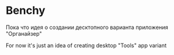 # Benchy
Пока что идея о создании десктопного варианта приложения "Органайзер"

For now it's just an idea of creating desktop "Tools" app variant
